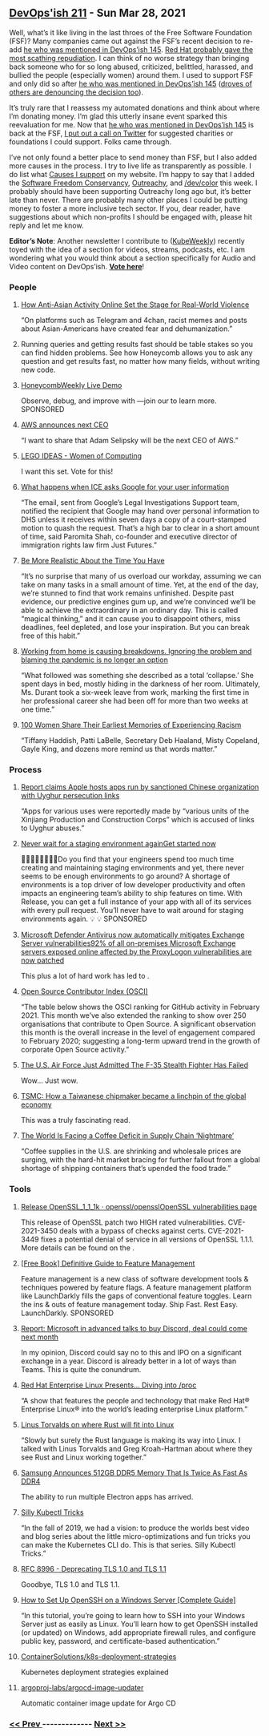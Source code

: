 ## [DevOps'ish 211](https://devopsish.com/211) - Sun Mar 28, 2021

Well, what’s it like living in the last throes of the Free Software Foundation (FSF)? Many companies came out against the FSF’s recent decision to re-add <a href="https://devopsish.com/145/">he who was mentioned in DevOps’ish 145</a>. <a href="https://www.redhat.com/en/blog/red-hat-statement-about-richard-stallmans-return-free-software-foundation-board">Red Hat probably gave the most scathing repudiation</a>. I can think of no worse strategy than bringing back someone who for so long abused, criticized, belittled, harassed, and bullied the people (especially women) around them. I used to support FSF and only did so after <a href="https://devopsish.com/145/">he who was mentioned in DevOps’ish 145</a> (<a href="https://arstechnica.com/tech-policy/2021/03/free-software-advocates-seek-removal-of-richard-stallman-and-entire-fsf-board/">droves of others are denouncing the decision too</a>).

It’s truly rare that I reassess my automated donations and think about where I’m donating money. I’m glad this utterly insane event sparked this reevaluation for me. Now that <a href="https://devopsish.com/145/">he who was mentioned in DevOps’ish 145</a> is back at the FSF, <a href="https://twitter.com/ChrisShort/status/1374110058016092168">I put out a call on Twitter</a> for suggested charities or foundations I could support. Folks came through.

I’ve not only found a better place to send money than FSF, but I also added more causes in the process. I try to live life as transparently as possible. I do list what <a href="https://chrisshort.net/causes/">Causes I support</a> on my website. I’m happy to say that I added the <a href="https://sfconservancy.org/">Software Freedom Conservancy</a>, <a href="https://www.outreachy.org/">Outreachy</a>, and <a href="https://www.devcolor.org/">/dev/color</a> this week. I probably should have been supporting Outreachy long ago but, it’s better late than never. There are probably many other places I could be putting money to foster a more inclusive tech sector. If you, dear reader, have suggestions about which non-profits I should be engaged with, please hit reply and let me know.

<strong>Editor’s Note</strong>: Another newsletter I contribute to (<a href="https://kubeweekly.io/">KubeWeekly</a>) recently toyed with the idea of a section for videos, streams, podcasts, etc. I am wondering what you would think about a section specifically for Audio and Video content on DevOps’ish. <a href="https://www.strawpoll.me/42863619"><strong>Vote here</strong></a>!

### People

1. [How Anti-Asian Activity Online Set the Stage for Real-World Violence](https://www.nytimes.com/2021/03/19/technology/how-anti-asian-activity-online-set-the-stage-for-real-world-violence.html)

    “On platforms such as Telegram and 4chan, racist memes and posts about Asian-Americans have created fear and dehumanization.”
1. []()

    Running queries and getting results fast should be table stakes so you can find hidden problems. See how Honeycomb allows you to ask any question and get results fast, no matter how many fields, without writing new code.
1. [HoneycombWeekly Live Demo](https://www.honeycomb.io/?&utm_source=devopsish&utm_medium=newsletter&utm_campaign=ad&utm_content=honeycomb-homepage-devopish)

    Observe, debug, and improve with —join our  to learn more. SPONSORED
1. [AWS announces next CEO](https://www.aboutamazon.com/news/company-news/aws-announces-next-ceo)

    “I want to share that Adam Selipsky will be the next CEO of AWS.”
1. [LEGO IDEAS - Women of Computing](https://ideas.lego.com/projects/3bf5b46c-6c87-4a2d-a2e1-d31ed0e2739e)

    I want this set. Vote for this!
1. [What happens when ICE asks Google for your user information](https://www.latimes.com/business/technology/story/2021-03-24/federal-agencies-subpoena-google-personal-information)

    “The email, sent from Google’s Legal Investigations Support team, notified the recipient that Google may hand over personal information to DHS unless it receives within seven days a copy of a court-stamped motion to quash the request. That’s a high bar to clear in a short amount of time, said Paromita Shah, co-founder and executive director of immigration rights law firm Just Futures.”
1. [Be More Realistic About the Time You Have](https://hbr.org/2021/03/be-more-realistic-about-the-time-you-have)

    “It’s no surprise that many of us overload our workday, assuming we can take on many tasks in a small amount of time. Yet, at the end of the day, we’re stunned to find that work remains unfinished. Despite past evidence, our predictive engines gum up, and we’re convinced we’ll be able to achieve the extraordinary in an ordinary day. This is called “magical thinking,” and it can cause you to disappoint others, miss deadlines, feel depleted, and lose your inspiration. But you can break free of this habit.”
1. [Working from home is causing breakdowns. Ignoring the problem and blaming the pandemic is no longer an option](https://www.theglobeandmail.com/business/article-people-are-at-the-point-of-emotional-exhaustion-why-white-collar/)

    “What followed was something she described as a total ‘collapse.’ She spent days in bed, mostly hiding in the darkness of her room. Ultimately, Ms. Durant took a six-week leave from work, marking the first time in her professional career she had been off for more than two weeks at one time.”
1. [100 Women Share Their Earliest Memories of Experiencing Racism](https://www.oprahdaily.com/life/a35844692/100-women-of-color-first-encounter-with-racism/)

    “Tiffany Haddish, Patti LaBelle, Secretary Deb Haaland, Misty Copeland, Gayle King, and dozens more remind us that words matter.”
### Process

1. [Report claims Apple hosts apps run by sanctioned Chinese organization with Uyghur persecution links](https://www.imore.com/report-claims-apple-hosts-apps-run-sanctioned-chinese-organization-uyghur-persecution-links)

    “Apps for various uses were reportedly made by “various units of the Xinjiang Production and Construction Corps” which is accused of links to Uyghur abuses.”
1. [Never wait for a staging environment againGet started now](https://releaseapp.io/?utm_source=devopsish&utm_medium=email&utm_content=title&utm_campaign=20210228)

    👩‍💻🧑‍💻👨‍💻👩‍💻Do you find that your engineers spend too much time creating and maintaining staging environments and yet, there never seems to be enough environments to go around? A shortage of environments is a top driver of low developer productivity and often impacts an engineering team’s ability to ship features on time. With Release, you can get a full instance of your app with all of its services with every pull request. You’ll never have to wait around for staging environments again. 💡  💡 SPONSORED
1. [Microsoft Defender Antivirus now automatically mitigates Exchange Server vulnerabilities92% of all on-premises Microsoft Exchange servers exposed online affected by the ProxyLogon vulnerabilities are now patched](https://www.zdnet.com/article/microsoft-defender-antivirus-now-patches-exchange-server-vulnerabilities/)

    This plus a lot of hard work has led to .
1. [Open Source Contributor Index (OSCI)](https://opensourceindex.io/)

    “The table below shows the OSCI ranking for GitHub activity in February 2021. This month we’ve also extended the ranking to show over 250 organisations that contribute to Open Source. A significant observation this month is the overall increase in the level of engagement compared to February 2020; suggesting a long-term upward trend in the growth of corporate Open Source activity.”
1. [The U.S. Air Force Just Admitted The F-35 Stealth Fighter Has Failed](https://www.forbes.com/sites/davidaxe/2021/02/23/the-us-air-force-just-admitted-the-f-35-stealth-fighter-has-failed/)

    Wow… Just wow.
1. [TSMC: How a Taiwanese chipmaker became a linchpin of the global economy](https://arstechnica.com/gadgets/2021/03/tsmc-how-a-taiwanese-chipmaker-became-a-linchpin-of-the-global-economy/)

    This was a truly fascinating read.
1. [The World Is Facing a Coffee Deficit in Supply Chain ‘Nightmare’](https://www.bloombergquint.com/business/coffee-trade-reeling-from-virus-faces-nightmare-freight-snags)

    “Coffee supplies in the U.S. are shrinking and wholesale prices are surging, with the hard-hit market bracing for further fallout from a global shortage of shipping containers that’s upended the food trade.”
### Tools

1. [Release OpenSSL_1_1_1k · openssl/opensslOpenSSL vulnerabilities page](https://github.com/openssl/openssl/releases/tag/OpenSSL_1_1_1k)

    This release of OpenSSL patch two HIGH rated vulnerabilities. CVE-2021-3450 deals with a bypass of checks against certs. CVE-2021-3449 fixes a potential denial of service in all versions of OpenSSL 1.1.1. More details can be found on the .
1. [[Free Book] Definitive Guide to Feature Management](https://launchdarkly.com/the-definitive-guide-to-feature-management/?utm_source=devopsish&utm_medium=news_pod&utm_campaign=21q1-newsletter)

    Feature management is a new class of software development tools & techniques powered by feature flags. A feature management platform like LaunchDarkly fills the gaps of conventional feature toggles. Learn the ins & outs of feature management today.
Ship Fast. Rest Easy. LaunchDarkly. SPONSORED
1. [Report: Microsoft in advanced talks to buy Discord, deal could come next month](https://siliconangle.com/2021/03/25/report-microsoft-advanced-talks-buy-discord-deal-come-next-month/)

    In my opinion, Discord could say no to this and IPO on a significant exchange in a year. Discord is already better in a lot of ways than Teams. This is quite the conundrum.
1. [Red Hat Enterprise Linux Presents… Diving into /proc](https://www.youtube.com/watch?v=y8C4MytPci8)

    “A show that features the people and technology that make Red Hat® Enterprise Linux® into the world’s leading enterprise Linux platform.”
1. [Linus Torvalds on where Rust will fit into Linux](https://www.zdnet.com/article/linus-torvalds-on-where-rust-will-fit-into-linux/)

    “Slowly but surely the Rust language is making its way into Linux. I talked with Linus Torvalds and Greg Kroah-Hartman about where they see Rust and Linux working together.”
1. [Samsung Announces 512GB DDR5 Memory That Is Twice As Fast As DDR4](https://hothardware.com/news/samsung-512gb-ddr5-memory-2x-faster-ddr4)

    The ability to run multiple Electron apps has arrived.
1. [Silly Kubectl Tricks](https://starkandwayne.com/silly-kubectl-tricks/)

    “In the fall of 2019, we had a vision: to produce the worlds best video and blog series about the little micro-optimizations and fun tricks you can make the Kubernetes CLI do. This is that series. Silly Kubectl Tricks.”
1. [RFC 8996 - Deprecating TLS 1.0 and TLS 1.1](https://datatracker.ietf.org/doc/rfc8996/)

    Goodbye, TLS 1.0 and TLS 1.1.
1. [How to Set Up OpenSSH on a Windows Server [Complete Guide]](https://adamtheautomator.com/openssh-windows/)

    “In this tutorial, you’re going to learn how to SSH into your Windows Server just as easily as Linux. You’ll learn how to get OpenSSH installed (or updated) on Windows, add appropriate firewall rules, and configure public key, password, and certificate-based authentication.”
1. [ContainerSolutions/k8s-deployment-strategies](https://github.com/ContainerSolutions/k8s-deployment-strategies)

    Kubernetes deployment strategies explained
1. [argoproj-labs/argocd-image-updater](https://github.com/argoproj-labs/argocd-image-updater)

    Automatic container image update for Argo CD

### [ << Prev ](sreweekly-210.md) ------------- [ Next >> ](sreweekly-212.md)